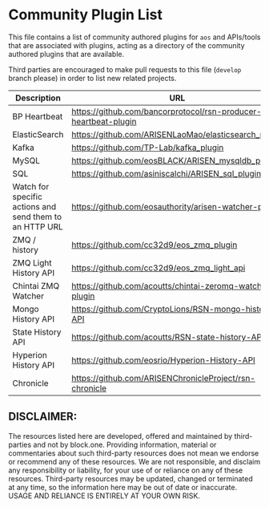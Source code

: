 # Community Plugin List

This file contains a list of community authored plugins for `aos` and APIs/tools that are associated with plugins, acting as a directory of the community authored plugins that are available.

Third parties are encouraged to make pull requests to this file (`develop` branch please) in order to list new related projects.

| Description | URL |
| ----------- | --- |
| BP Heartbeat  | https://github.com/bancorprotocol/rsn-producer-heartbeat-plugin |
| ElasticSearch | https://github.com/ARISENLaoMao/elasticsearch_plugin |
| Kafka | https://github.com/TP-Lab/kafka_plugin |
| MySQL | https://github.com/eosBLACK/ARISEN_mysqldb_plugin |
| SQL | https://github.com/asiniscalchi/ARISEN_sql_plugin |
| Watch for specific actions and send them to an HTTP URL | https://github.com/eosauthority/arisen-watcher-plugin |
| ZMQ / history | https://github.com/cc32d9/eos_zmq_plugin |
| ZMQ Light History API | https://github.com/cc32d9/eos_zmq_light_api |
| Chintai ZMQ Watcher | https://github.com/acoutts/chintai-zeromq-watcher-plugin |
| Mongo History API | https://github.com/CryptoLions/RSN-mongo-history-API |
| State History API | https://github.com/acoutts/RSN-state-history-API |
| Hyperion History API | https://github.com/eosrio/Hyperion-History-API |
| Chronicle	| https://github.com/ARISENChronicleProject/rsn-chronicle |

## DISCLAIMER:

The resources listed here are developed, offered and maintained by third-parties and not by block.one. Providing information, material or commentaries about such third-party resources does not mean we endorse or recommend any of these resources. We are not responsible, and disclaim any responsibility or liability, for your use of or reliance on any of these resources. Third-party resources may be updated, changed or terminated at any time, so the information here may be out of date or inaccurate.  USAGE AND RELIANCE IS ENTIRELY AT YOUR OWN RISK.
